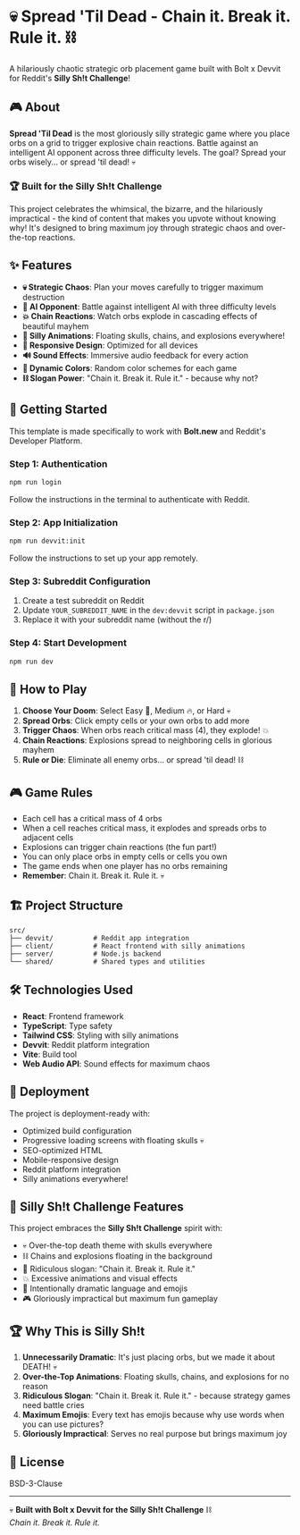 # 💀 Spread 'Til Dead - Chain it. Break it. Rule it. ⛓️

A hilariously chaotic strategic orb placement game built with Bolt x Devvit for Reddit's **Silly Sh!t Challenge**! 

## 🎮 About

**Spread 'Til Dead** is the most gloriously silly strategic game where you place orbs on a grid to trigger explosive chain reactions. Battle against an intelligent AI opponent across three difficulty levels. The goal? Spread your orbs wisely... or spread 'til dead! 💀

### 🏆 Built for the Silly Sh!t Challenge
This project celebrates the whimsical, the bizarre, and the hilariously impractical - the kind of content that makes you upvote without knowing why! It's designed to bring maximum joy through strategic chaos and over-the-top reactions.

## ✨ Features

- **💀 Strategic Chaos**: Plan your moves carefully to trigger maximum destruction
- **🤖 AI Opponent**: Battle against intelligent AI with three difficulty levels
- **💥 Chain Reactions**: Watch orbs explode in cascading effects of beautiful mayhem
- **🎨 Silly Animations**: Floating skulls, chains, and explosions everywhere!
- **📱 Responsive Design**: Optimized for all devices
- **🔊 Sound Effects**: Immersive audio feedback for every action
- **🌈 Dynamic Colors**: Random color schemes for each game
- **⛓️ Slogan Power**: "Chain it. Break it. Rule it." - because why not?

## 🚀 Getting Started

This template is made specifically to work with **Bolt.new** and Reddit's Developer Platform.

### Step 1: Authentication
```bash
npm run login
```
Follow the instructions in the terminal to authenticate with Reddit.

### Step 2: App Initialization
```bash
npm run devvit:init
```
Follow the instructions to set up your app remotely.

### Step 3: Subreddit Configuration
1. Create a test subreddit on Reddit
2. Update `YOUR_SUBREDDIT_NAME` in the `dev:devvit` script in `package.json`
3. Replace it with your subreddit name (without the r/)

### Step 4: Start Development
```bash
npm run dev
```

## 🎯 How to Play

1. **Choose Your Doom**: Select Easy 🌱, Medium 🔥, or Hard 💀
2. **Spread Orbs**: Click empty cells or your own orbs to add more
3. **Trigger Chaos**: When orbs reach critical mass (4), they explode! 💥
4. **Chain Reactions**: Explosions spread to neighboring cells in glorious mayhem
5. **Rule or Die**: Eliminate all enemy orbs... or spread 'til dead! ⛓️

## 🎮 Game Rules

- Each cell has a critical mass of 4 orbs
- When a cell reaches critical mass, it explodes and spreads orbs to adjacent cells
- Explosions can trigger chain reactions (the fun part!)
- You can only place orbs in empty cells or cells you own
- The game ends when one player has no orbs remaining
- **Remember**: Chain it. Break it. Rule it. 💀

## 🏗️ Project Structure

```
src/
├── devvit/          # Reddit app integration
├── client/          # React frontend with silly animations
├── server/          # Node.js backend
└── shared/          # Shared types and utilities
```

## 🛠️ Technologies Used

- **React**: Frontend framework
- **TypeScript**: Type safety
- **Tailwind CSS**: Styling with silly animations
- **Devvit**: Reddit platform integration
- **Vite**: Build tool
- **Web Audio API**: Sound effects for maximum chaos

## 🚀 Deployment

The project is deployment-ready with:
- Optimized build configuration
- Progressive loading screens with floating skulls 💀
- SEO-optimized HTML
- Mobile-responsive design
- Reddit platform integration
- Silly animations everywhere!

## 🎊 Silly Sh!t Challenge Features

This project embraces the **Silly Sh!t Challenge** spirit with:
- 💀 Over-the-top death theme with skulls everywhere
- ⛓️ Chains and explosions floating in the background
- 🎯 Ridiculous slogan: "Chain it. Break it. Rule it."
- 💥 Excessive animations and visual effects
- 🤪 Intentionally dramatic language and emojis
- 🎮 Gloriously impractical but maximum fun gameplay

## 🏆 Why This is Silly Sh!t

1. **Unnecessarily Dramatic**: It's just placing orbs, but we made it about DEATH! 💀
2. **Over-the-Top Animations**: Floating skulls, chains, and explosions for no reason
3. **Ridiculous Slogan**: "Chain it. Break it. Rule it." - because strategy games need battle cries
4. **Maximum Emojis**: Every text has emojis because why use words when you can use pictures?
5. **Gloriously Impractical**: Serves no real purpose but brings maximum joy

## 📜 License

BSD-3-Clause

---

💀 **Built with Bolt x Devvit for the Silly Sh!t Challenge** ⛓️  
*Chain it. Break it. Rule it.*